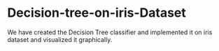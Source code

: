 # Decision-tree-on-iris-Dataset
We have created the Decision Tree classifier and implemented it on iris dataset and visualized it graphically.
